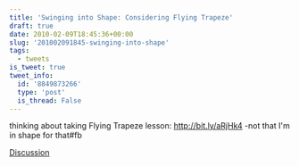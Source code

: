 ```yaml
---
title: 'Swinging into Shape: Considering Flying Trapeze'
draft: true
date: 2010-02-09T18:45:36+00:00
slug: '201002091845-swinging-into-shape'
tags:
  - tweets
is_tweet: true
tweet_info:
  id: '8849873266'
  type: 'post'
  is_thread: False
---
```




thinking about taking Flying Trapeze lesson: http://bit.ly/aRjHk4 -not that I'm in shape for that#fb

[Discussion](https://x.com/sytelus/status/8849873266)

